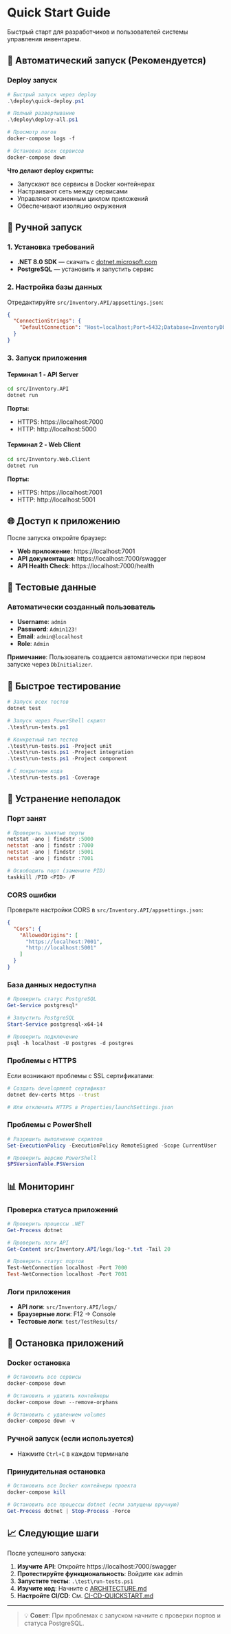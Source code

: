 # Quick Start Guide

Быстрый старт для разработчиков и пользователей системы управления инвентарем.

## 🚀 Автоматический запуск (Рекомендуется)

### Deploy запуск
```powershell
# Быстрый запуск через deploy
.\deploy\quick-deploy.ps1

# Полный развертывание
.\deploy\deploy-all.ps1

# Просмотр логов
docker-compose logs -f

# Остановка всех сервисов
docker-compose down
```

**Что делают deploy скрипты:**
- Запускают все сервисы в Docker контейнерах
- Настраивают сеть между сервисами
- Управляют жизненным циклом приложений
- Обеспечивают изоляцию окружения

## 🔧 Ручной запуск

### 1. Установка требований
- **.NET 8.0 SDK** — скачать с [dotnet.microsoft.com](https://dotnet.microsoft.com/download)
- **PostgreSQL** — установить и запустить сервис

### 2. Настройка базы данных
Отредактируйте `src/Inventory.API/appsettings.json`:
```json
{
  "ConnectionStrings": {
    "DefaultConnection": "Host=localhost;Port=5432;Database=InventoryDb;Username=postgres;Password=your_password;"
  }
}
```

### 3. Запуск приложения

#### Терминал 1 - API Server
```bash
cd src/Inventory.API
dotnet run
```
**Порты:**
- HTTPS: https://localhost:7000
- HTTP: http://localhost:5000

#### Терминал 2 - Web Client
```bash
cd src/Inventory.Web.Client
dotnet run
```
**Порты:**
- HTTPS: https://localhost:7001
- HTTP: http://localhost:5001

## 🌐 Доступ к приложению

После запуска откройте браузер:

- **Web приложение**: https://localhost:7001
- **API документация**: https://localhost:7000/swagger
- **API Health Check**: https://localhost:7000/health

## 👤 Тестовые данные

### Автоматически созданный пользователь
- **Username**: `admin`
- **Password**: `Admin123!`
- **Email**: `admin@localhost`
- **Role**: `Admin`

**Примечание**: Пользователь создается автоматически при первом запуске через `DbInitializer`.

## 🧪 Быстрое тестирование

```powershell
# Запуск всех тестов
dotnet test

# Запуск через PowerShell скрипт
.\test\run-tests.ps1

# Конкретный тип тестов
.\test\run-tests.ps1 -Project unit
.\test\run-tests.ps1 -Project integration
.\test\run-tests.ps1 -Project component

# С покрытием кода
.\test\run-tests.ps1 -Coverage
```

## 🔧 Устранение неполадок

### Порт занят
```powershell
# Проверить занятые порты
netstat -ano | findstr :5000
netstat -ano | findstr :7000
netstat -ano | findstr :5001
netstat -ano | findstr :7001

# Освободить порт (замените PID)
taskkill /PID <PID> /F
```

### CORS ошибки
Проверьте настройки CORS в `src/Inventory.API/appsettings.json`:
```json
{
  "Cors": {
    "AllowedOrigins": [
      "https://localhost:7001",
      "http://localhost:5001"
    ]
  }
}
```

### База данных недоступна
```powershell
# Проверить статус PostgreSQL
Get-Service postgresql*

# Запустить PostgreSQL
Start-Service postgresql-x64-14

# Проверить подключение
psql -h localhost -U postgres -d postgres
```

### Проблемы с HTTPS
Если возникают проблемы с SSL сертификатами:
```bash
# Создать development сертификат
dotnet dev-certs https --trust

# Или отключить HTTPS в Properties/launchSettings.json
```

### Проблемы с PowerShell
```powershell
# Разрешить выполнение скриптов
Set-ExecutionPolicy -ExecutionPolicy RemoteSigned -Scope CurrentUser

# Проверить версию PowerShell
$PSVersionTable.PSVersion
```

## 📊 Мониторинг

### Проверка статуса приложений
```powershell
# Проверить процессы .NET
Get-Process dotnet

# Проверить логи API
Get-Content src/Inventory.API/logs/log-*.txt -Tail 20

# Проверить статус портов
Test-NetConnection localhost -Port 7000
Test-NetConnection localhost -Port 7001
```

### Логи приложения
- **API логи**: `src/Inventory.API/logs/`
- **Браузерные логи**: F12 → Console
- **Тестовые логи**: `test/TestResults/`

## 🛑 Остановка приложений

### Docker остановка
```powershell
# Остановить все сервисы
docker-compose down

# Остановить и удалить контейнеры
docker-compose down --remove-orphans

# Остановить с удалением volumes
docker-compose down -v
```

### Ручной запуск (если используется)
- Нажмите `Ctrl+C` в каждом терминале

### Принудительная остановка
```powershell
# Остановить все Docker контейнеры проекта
docker-compose kill

# Остановить все процессы dotnet (если запущены вручную)
Get-Process dotnet | Stop-Process -Force
```

## 📈 Следующие шаги

После успешного запуска:

1. **Изучите API**: Откройте https://localhost:7000/swagger
2. **Протестируйте функциональность**: Войдите как admin
3. **Запустите тесты**: `.\test\run-tests.ps1`
4. **Изучите код**: Начните с [ARCHITECTURE.md](ARCHITECTURE.md)
5. **Настройте CI/CD**: См. [CI-CD-QUICKSTART.md](../CI-CD-QUICKSTART.md)

---

> 💡 **Совет**: При проблемах с запуском начните с проверки портов и статуса PostgreSQL.
